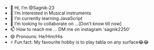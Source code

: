 - 👋 Hi, I’m @Sagnik-23
- 👀 I’m interested in Musical instruments
- 🌱 I’m currently learning JavaScript
- 💞️ I’m looking to collaborate on ...[Don't know till now]
- 📫 How to reach me ... DM me on instagram 'sagnik2250'
- 😄 Pronouns: He/Him/His
- ⚡ Fun fact: My favourite hobby is to play tabla on any surface😂😂

<!---
Sagnik-23/Sagnik-23 is a ✨ special ✨ repository because its `README.md` (this file) appears on your GitHub profile.
You can click the Preview link to take a look at your changes.
--->
